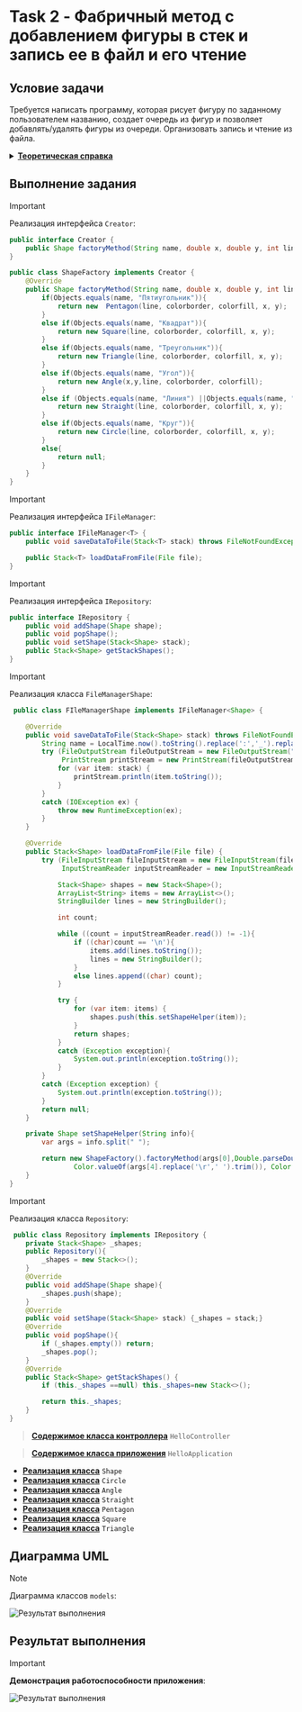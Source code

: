 # Task 2 - Фабричный метод с добавлением фигуры в стек и запись ее в файл и его чтение

## Условие задачи
Требуется написать программу, которая рисует фигуру по заданному пользователем названию, создает очередь из фигур и позволяет добавлять/удалять фигуры из очереди. Организовать запись и чтение из файла.

<details>
    <summary><ins><b>Теоретическая справка</b></ins></summary>
    <p>
        <b>Фабричный метод</b> — это порождающий паттерн проектирования, который определяет общий интерфейс для создания объектов в суперклассе, позволяя подклассам изменять тип создаваемых объектов 
    </p>
    <p>
        Для того чтобы система оставалась независимой от различных типов объектов, паттерн <b>Factory Method</b> использует механизм полиморфизма — классы всех конечных типов наследуют от одного абстрактного базового класса, предназначенного для полиморфного использования. В этом базовом классе определяется единый интерфейс, через который пользователь будет оперировать объектами конечных типов.
    </p>
    <p>
        Для обеспечения относительно простого добавления в систему новых типов паттерн <b>Factory Method</b> локализует создание объектов конкретных типов в специальном классе-фабрике. Методы этого класса, посредством которых создаются объекты конкретных классов, называются фабричными.
    </p>
<hr/>
  
</details>

## Выполнение задания

> [!IMPORTANT]
> Реализация интерфейса `Creator`:

```java
public interface Creator {
    public Shape factoryMethod(String name, double x, double y, int line, Color colorborder, Color colorfill) ;
}

public class ShapeFactory implements Creator {
    @Override
    public Shape factoryMethod(String name, double x, double y, int line, Color colorborder, Color colorfill ){
        if(Objects.equals(name, "Пятиугольник")){
            return new  Pentagon(line, colorborder, colorfill, x, y);
        }
        else if(Objects.equals(name, "Квадрат")){
            return new Square(line, colorborder, colorfill, x, y);
        }
        else if(Objects.equals(name, "Треугольник")){
            return new Triangle(line, colorborder, colorfill, x, y);
        }
        else if(Objects.equals(name, "Угол")){
            return new Angle(x,y,line, colorborder, colorfill);
        }
        else if (Objects.equals(name, "Линия") ||Objects.equals(name, "Прямая")){
            return new Straight(line, colorborder, colorfill, x, y);
        }
        else if(Objects.equals(name, "Круг")){
            return new Circle(line, colorborder, colorfill, x, y);
        }
        else{
            return null;
        }
    }
}
```

> [!IMPORTANT]
> Реализация интерфейса `IFileManager`:
```java
public interface IFileManager<T> {
    public void saveDataToFile(Stack<T> stack) throws FileNotFoundException;

    public Stack<T> loadDataFromFile(File file);
}
```
> [!IMPORTANT]
> Реализация интерфейса `IRepository`:
```java
public interface IRepository {
    public void addShape(Shape shape);
    public void popShape();
    public void setShape(Stack<Shape> stack);
    public Stack<Shape> getStackShapes();
}
```
> [!IMPORTANT]
> Реализация класса `FileManagerShape`:
```java
 public class FIleManagerShape implements IFileManager<Shape> {

    @Override
    public void saveDataToFile(Stack<Shape> stack) throws FileNotFoundException {
        String name = LocalTime.now().toString().replace(':','_').replace('.','_');
        try (FileOutputStream fileOutputStream = new FileOutputStream("file" + name + ".txt");
             PrintStream printStream = new PrintStream(fileOutputStream)){
            for (var item: stack) {
                printStream.println(item.toString());
            }
        }
        catch (IOException ex) {
            throw new RuntimeException(ex);
        }
    }

    @Override
    public Stack<Shape> loadDataFromFile(File file) {
        try (FileInputStream fileInputStream = new FileInputStream(file);
             InputStreamReader inputStreamReader = new InputStreamReader(fileInputStream, StandardCharsets.UTF_8)) {

            Stack<Shape> shapes = new Stack<Shape>();
            ArrayList<String> items = new ArrayList<>();
            StringBuilder lines = new StringBuilder();

            int count;

            while ((count = inputStreamReader.read()) != -1){
                if ((char)count == '\n'){
                    items.add(lines.toString());
                    lines = new StringBuilder();
                }
                else lines.append((char) count);
            }

            try {
                for (var item: items) {
                    shapes.push(this.setShapeHelper(item));
                }
                return shapes;
            }
            catch (Exception exception){
                System.out.println(exception.toString());
            }
        }
        catch (Exception exception) {
            System.out.println(exception.toString());
        }
        return null;
    }

    private Shape setShapeHelper(String info){
        var args = info.split(" ");

        return new ShapeFactory().factoryMethod(args[0],Double.parseDouble(args[1]),Double.parseDouble(args[2]), (int)Double.parseDouble(args[3]),
                Color.valueOf(args[4].replace('\r',' ').trim()), Color.valueOf(args[5].replace('\r',' ').trim()));
    }
}
```
> [!IMPORTANT]
> Реализация класса `Repository`:
```java
 public class Repository implements IRepository {
    private Stack<Shape> _shapes;
    public Repository(){
        _shapes = new Stack<>();
    }
    @Override
    public void addShape(Shape shape){
        _shapes.push(shape);
    }
    @Override
    public void setShape(Stack<Shape> stack) {_shapes = stack;}
    @Override
    public void popShape(){
        if (_shapes.empty()) return;
        _shapes.pop();
    }
    @Override
    public Stack<Shape> getStackShapes() {
        if (this._shapes ==null) this._shapes=new Stack<>();

        return this._shapes;
    }
}
```
> [__Содержимое класса контроллера__](src/main/java/com/example/task2/HelloController.java) `HelloController`

> [__Содержимое класса приложения__](src/main/java/com/example/task2/HelloApplication.java) `HelloApplication`

- [__Реализация клаcса__](src/main/java/models/Shape.java) `Shape`
- [__Реализация класcа__](src/main/java/models/Circle.java) `Circle`
-  [__Реализация класcа__](src/main/java/models/Angle.java) `Angle`
-   [__Реализация класcа__](src/main/java/models/Straight.java) `Straight`
-    [__Реализация класcа__](src/main/java/models/Pentagon.java) `Pentagon`
- [__Реализация клаcса__](src/main/java/models/Square.java) `Square`
- [__Реализация клаcса__](src/main/java/models/Triangle.java) `Triangle` 

## Диаграмма UML
> [!NOTE]
> Диаграмма классов `models`:

![Результат выполнения](src/main/resources/com/example/task2/Images/HelloController_structure.svg)

## Результат выполнения

> [!IMPORTANT]
> __Демонстрация работоспособности приложения__:

![Результат выполнения](src/main/resources/com/example/task2/Images/task2.gif)
